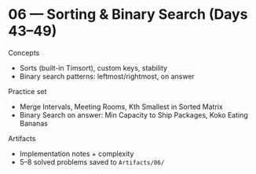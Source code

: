 # 06 — Sorting & Binary Search (Days 43–49)

Concepts
- Sorts (built-in Timsort), custom keys, stability
- Binary search patterns: leftmost/rightmost, on answer

Practice set
- Merge Intervals, Meeting Rooms, Kth Smallest in Sorted Matrix
- Binary Search on answer: Min Capacity to Ship Packages, Koko Eating Bananas

Artifacts
- Implementation notes + complexity
- 5–8 solved problems saved to `Artifacts/06/`
